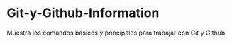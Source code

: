 # Git-y-Github-Information
Muestra los comandos básicos y principales para trabajar con Git y Github

